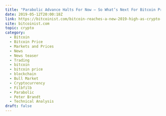 ```yaml
---
title: "Parabolic Advance Halts For Now – So What’s Next For Bitcoin Price?"
date: 2019-05-12T20:00:18Z
link: https://bitcoinist.com/bitcoin-reaches-a-new-2019-high-as-crypto-experts-claim-the-bull-run-has-begun/?utm_medium=RSS&utm_source=hune
site: bitcoinist.com
topic: crypto
category:
  - Bitcoin
  - Bitcoin Price
  - Markets and Prices
  - News
  - News teaser
  - Trading
  - bitcoin
  - bitcoin price
  - blockchain
  - Bull Market
  - Cryptocurrency
  - Filbfilb
  - Parabolic
  - Peter Brandt
  - Technical Analysis
draft: false
---
```

